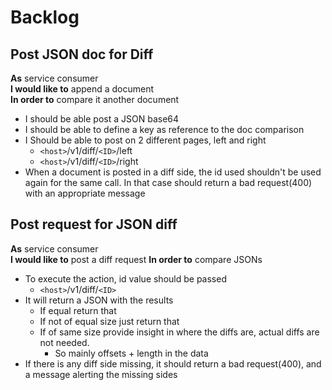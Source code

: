 # Backlog

## Post JSON doc for Diff

**As** service consumer  
**I would like to** append a document  
**In order to** compare it another document

- I should be able post a JSON base64
- I should be able to define a key as reference to the doc comparison
- I Should be able to post on 2 different pages, left and right
  - `<host>`/v1/diff/`<ID>`/left 
  - `<host>`/v1/diff/`<ID>`/right
- When a document is posted in a diff side, the id used shouldn't be used again for the same call. In that case should return a bad request(400) with an appropriate message

## Post request for JSON diff

**As** service consumer  
**I would like to** post a diff request
**In order to** compare JSONs

- To execute the action, id value should be passed
  - `<host>`/v1/diff/`<ID>`
- It will return a JSON with the results
  - If equal return that
  - If not of equal size just return that
  - If of same size provide insight in where the diffs are, actual diffs are not needed.
    - So mainly offsets + length in the data
- If there is any diff side missing, it should return a bad request(400), and a message alerting the missing sides